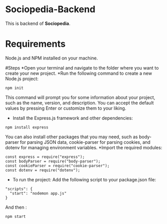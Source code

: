 # Sociopedia-Backend

This is backend of **Sociopedia**.

# Requirements
Node.js and NPM installed on your machine.

#Steps
*Open your terminal and navigate to the folder where you want to create your new project.
*Run the following command to create a new Node.js project:
```
npm init

```
This command will prompt you for some information about your project, such as the name, version, and description. You can accept the default values by pressing Enter or customize them to your liking.
* Install the Express.js framework and other dependencies:
```
npm install express

```
You can also install other packages that you may need, such as body-parser for parsing JSON data, cookie-parser for parsing cookies, and dotenv for managing environment variables.
*Import the required modules:
```
const express = require("express");
const bodyParser = require("body-parser");
const cookieParser = require("cookie-parser");
const dotenv = require("dotenv");

```
* To run the project:
Add the following script to your package.json file:
```
"scripts": {
  "start": "nodemon app.js"
}

```
And then :
```
npm start

```
